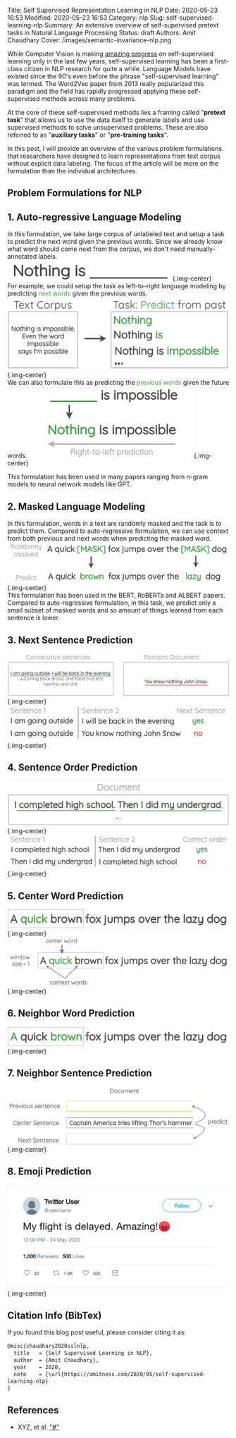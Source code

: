 Title: Self Supervised Representation Learning in NLP
Date: 2020-05-23 16:53
Modified: 2020-05-23 16:53
Category: nlp
Slug: self-supervised-learning-nlp
Summary: An extensive overview of self-supervised pretext tasks in Natural Language Processing
Status: draft
Authors: Amit Chaudhary
Cover: /images/semantic-invariance-nlp.png

While Computer Vision is making [amazing progress](https://amitness.com/2020/02/illustrated-self-supervised-learning/) on self-supervised learning only in the last few years, self-supervised learning has been a first-class citizen in NLP research for quite a while. Language Models have existed since the 90's even before the phrase "self-supervised learning" was termed. The Word2Vec paper from 2013 really popularized this paradigm and the field has rapidly progressed applying these self-supervised methods across many problems.  

At the core of these self-supervised methods lies a framing called "**pretext task**" that allows us to use the data itself to generate labels and use supervised methods to solve unsupervised problems. These are also referred to as "**auxiliary tasks**" or "**pre-training tasks**".

In this post, I will provide an overview of the various problem formulations that researchers have designed to learn representations from text corpus without explicit data labeling. The focus of the article will be more on the formulation than the individual architectures.    

## Problem Formulations for NLP    
## 1. Auto-regressive Language Modeling  
In this formulation, we take large corpus of unlabeled text and setup a task to predict the next word given the previous words. Since we already know what word should come next from the corpus, we don't need manually-annotated labels.  
![](/images/nlp-ssl-causal-language-modeling.gif){.img-center}   
For example, we could setup the task as left-to-right language modeling by predicting <span style="color: #439f47;">next words</span> given the previous words.  
![](/images/nlp-ssl-causal-language-modeling-steps.png){.img-center}  
We can also formulate this as predicting the <span style="color: #439f47;">previous words</span> given the future words. 
![](/images/nlp-ssl-causal-rtl.png){.img-center}  

This formulation has been used in many papers ranging from n-gram models to neural network models like GPT.

## 2. Masked Language Modeling  
In this formulation, words in a text are randomly masked and the task is to predict them. Compared to auto-regressive formulation, we can use context from both previous and next words when predicting the masked word.      
![](/images/nlp-ssl-masked-lm.png){.img-center}  
This formulation has been used in the BERT, RoBERTa and ALBERT papers. Compared to auto-regressive formulation, in this task, we predict only a small subset of masked words and so amount of things learned from each sentence is lower.

## 3. Next Sentence Prediction  
![](/images/nlp-ssl-nsp-sampling.png){.img-center}  
![](/images/nlp-ssl-next-sentence-prediction.png){.img-center}  


## 4. Sentence Order Prediction    
![](/images/nlp-ssl-sop-sampling.png){.img-center}  
![](/images/nlp-ssl-sop-example.png){.img-center}  

## 5. Center Word Prediction  
![](/images/nlp-ssl-center-word-prediction.gif){.img-center}  
![](/images/nlp-ssl-cbow-explained.png){.img-center}  

## 6. Neighbor Word Prediction  
![](/images/nlp-ssl-neighbor-word-prediction.gif){.img-center}  

## 7. Neighbor Sentence Prediction  
![](/images/nlp-ssl-neighbor-sentence.gif){.img-center}  

## 8. Emoji Prediction  
![](/images/nlp-ssl-deepmoji.gif){.img-center}   

## Citation Info (BibTex)
If you found this blog post useful, please consider citing it as:
```
@misc{chaudhary2020sslnlp,
  title   = {Self Supervised Learning in NLP},
  author  = {Amit Chaudhary},
  year    = 2020,
  note    = {\url{https://amitness.com/2020/05/self-supervised-learning-nlp}
}
```

## References
- XYZ, et al. ["#"](https://arxiv.org/abs/1904.12848)  
